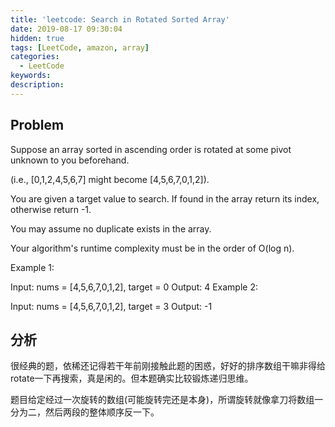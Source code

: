 ```yaml
---
title: 'leetcode: Search in Rotated Sorted Array'
date: 2019-08-17 09:30:04
hidden: true
tags: [LeetCode, amazon, array]
categories:
  - LeetCode
keywords:
description:
---
```


## Problem

Suppose an array sorted in ascending order is rotated at some pivot unknown to you beforehand.

(i.e., [0,1,2,4,5,6,7] might become [4,5,6,7,0,1,2]).

You are given a target value to search. If found in the array return its index, otherwise return -1.

You may assume no duplicate exists in the array.

Your algorithm's runtime complexity must be in the order of O(log n).

Example 1:

Input: nums = [4,5,6,7,0,1,2], target = 0
Output: 4
Example 2:

Input: nums = [4,5,6,7,0,1,2], target = 3
Output: -1

## 分析

很经典的题，依稀还记得若干年前刚接触此题的困惑，好好的排序数组干嘛非得给rotate一下再搜索，真是闲的。但本题确实比较锻炼递归思维。

题目给定经过一次旋转的数组(可能旋转完还是本身)，所谓旋转就像拿刀将数组一分为二，然后两段的整体顺序反一下。